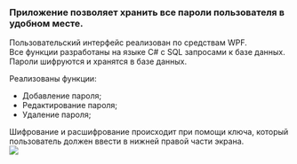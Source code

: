 ### Приложение позволяет хранить все пароли пользователя в удобном месте.

Пользовательский интерфейс реализован по средствам WPF. <br>
Все функции разработаны на языке C# с SQL запросами к базе данных. <br>
Пароли шифруются и хранятся в базе данных. <br>

Реализованы функции:
- Добавление пароля;
- Редактирование пароля;
- Удаление пароля;

Шифрование и расшифрование происходит при помощи ключа, который пользователь должен ввести в нижней правой части экрана. <br>
<img src="https://user-images.githubusercontent.com/46212492/160850207-a88ae726-95fc-4e9c-8bc5-27014394a7c4.png">
